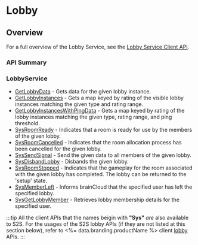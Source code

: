 # Lobby
## Overview





For a full overview of the Lobby Service, see the [Lobby Service Client API](/api/capi/lobby).


### API Summary

### LobbyService

* [GetLobbyData](/api/s2s/lobby/getlobbydata) - Gets data for the given lobby instance.
* [GetLobbyInstances](/api/s2s/lobby/getlobbyinstances) - Gets a map keyed by rating of the visible lobby instances matching the given type and rating range.
* [GetLobbyInstancesWithPingData](/api/s2s/lobby/getlobbyinstanceswithpingdata) - Gets a map keyed by rating of the lobby instances matching the given type, rating range, and ping threshold.
* [SysRoomReady](/api/s2s/lobby/sysroomready) - Indicates that a room is ready for use by the members of the given lobby.
* [SysRoomCancelled](/api/s2s/lobby/sysroomcancelled) - Indicates that the room allocation process has been cancelled for the given lobby.
* [SysSendSignal](/api/s2s/lobby/syssendsignal) - Send the given data to all members of the given lobby.
* [SysDisbandLobby](/api/s2s/lobby/sysdisbandlobby) - Disbands the given lobby.
* [SysRoomStopped](/api/s2s/lobby/sysroomstopped) - Indicates that the gameplay for the room associated with the given lobby has completed. The lobby can be returned to the 'setup' state.
* [SysMemberLeft](/api/s2s/lobby/sysmemberleft) - Informs brainCloud that the specified user has left the specified lobby.
* [SysGetLobbyMember](/api/s2s/lobby/sysgetlobbymember) - Retrieves lobby membership details for the specified user.

:::tip
All the client APIs that the names beigin with <strong>"Sys"</strong> <em>are</em> also available to S2S. 
For the usages of the S2S lobby APIs (if they are not listed at this section below),
refer to <%= data.branding.productName %> client [lobby](/api/capi/lobby) APIs.
:::

<DocCardList />